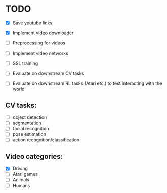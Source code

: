 # TODO

- [x] Save youtube links
- [x] Implement video downloader
- [ ] Preprocessing for videos
- [ ] Implement video networks
- [ ] SSL training
- [ ] Evaluate on downstream CV tasks
- [ ] Evaluate on downstream RL tasks (Atari etc.) to test interacting with the world


## CV tasks:

- [ ] object detection
- [ ] segmentation
- [ ] facial recognition
- [ ] pose estimation
- [ ] action recognition/classification

## Video categories:
- [x] Driving
- [ ] Atari games
- [ ] Animals
- [ ] Humans
